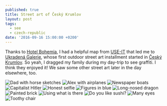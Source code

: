 ```yaml
---
published: true
title: Street art of Český Krumlov
layout: post
tags:
  - see
  - czech-republic
date: '2016-09-16 15:00:00 +0200'
---
```

Thanks to [Hotel Bohemia](http://bohemia.restaurant), I had a helpful map from [USE-IT](http://use-it.cz/en/) that led me to [Ukradená Galerie](http://ukradenagalerie.cz), whose first outdoor street art installment started in [Český Krumlov][cesky-krumlov]. So yeah, I dragged my family during my day-trip to see graffiti. I think they enjoyed it! We saw some other street art later in the day elsewhere, too.

<!--more-->

![Dad with horse sketches]({{site.baseurl}}/images/2016/09/16/street-art-of-cesky-krumlov/01.jpg)
![Alex with airplanes]({{site.baseurl}}/images/2016/09/16/street-art-of-cesky-krumlov/02.jpg)
![Newspaper boats]({{site.baseurl}}/images/2016/09/16/street-art-of-cesky-krumlov/03.jpg)
![Capitalist Hitler]({{site.baseurl}}/images/2016/09/16/street-art-of-cesky-krumlov/04.jpg)
![Honest selfie]({{site.baseurl}}/images/2016/09/16/street-art-of-cesky-krumlov/05.jpg)
![Figures in blue]({{site.baseurl}}/images/2016/09/16/street-art-of-cesky-krumlov/06.jpg)
![Long-nosed dragon]({{site.baseurl}}/images/2016/09/16/street-art-of-cesky-krumlov/07.jpg)
![Painted brick]({{site.baseurl}}/images/2016/09/16/street-art-of-cesky-krumlov/08.jpg)
![Using what is there]({{site.baseurl}}/images/2016/09/16/street-art-of-cesky-krumlov/09.jpg)
![Do you like sushi?]({{site.baseurl}}/images/2016/09/16/street-art-of-cesky-krumlov/10.jpg)
![Many eyes]({{site.baseurl}}/images/2016/09/16/street-art-of-cesky-krumlov/11.jpg)
![Toothy chair]({{site.baseurl}}/images/2016/09/16/street-art-of-cesky-krumlov/12.jpg)

[cesky-krumlov]: https://en.wikipedia.org/wiki/Český_Krumlov
